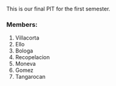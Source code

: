 This is our final PIT for the first semester.

### Members:
<ol>
  <li>Villacorta</li>
  <li>Ello</li>
  <li>Bologa</li>
  <li>Recopelacion</li>
  <li>Moneva</li>
  <li>Gomez</li>
  <li>Tangarocan</li>
</ol>